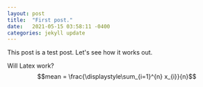 ```yaml
---
layout: post
title:  "First post."
date:   2021-05-15 03:58:11 -0400
categories: jekyll update
---
```

This post is a test post. Let's see how it works out.

Will Latex work? $$mean = \frac{\displaystyle\sum_{i=1}^{n} x_{i}}{n}$$
